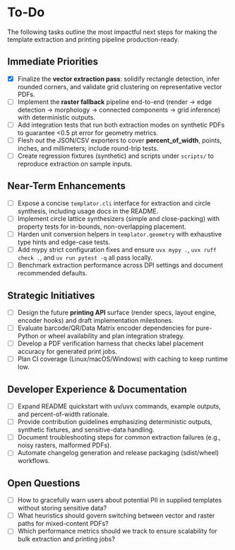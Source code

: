 # To-Do

The following tasks outline the most impactful next steps for making the template extraction and printing pipeline production-ready.

## Immediate Priorities
- [x] Finalize the **vector extraction pass**: solidify rectangle detection, infer rounded corners, and validate grid clustering on representative vector PDFs.
- [ ] Implement the **raster fallback** pipeline end-to-end (render → edge detection → morphology → connected components → grid inference) with deterministic outputs.
- [ ] Add integration tests that run both extraction modes on synthetic PDFs to guarantee <0.5 pt error for geometry metrics.
- [ ] Flesh out the JSON/CSV exporters to cover **percent_of_width**, points, inches, and millimeters; include round-trip tests.
- [ ] Create regression fixtures (synthetic) and scripts under `scripts/` to reproduce extraction on sample inputs.

## Near-Term Enhancements
- [ ] Expose a concise `templator.cli` interface for extraction and circle synthesis, including usage docs in the README.
- [ ] Implement circle lattice synthesizers (simple and close-packing) with property tests for in-bounds, non-overlapping placement.
- [ ] Harden unit conversion helpers in `templator.geometry` with exhaustive type hints and edge-case tests.
- [ ] Add mypy strict configuration fixes and ensure `uvx mypy .`, `uvx ruff check .`, and `uv run pytest -q` all pass locally.
- [ ] Benchmark extraction performance across DPI settings and document recommended defaults.

## Strategic Initiatives
- [ ] Design the future **printing API** surface (render specs, layout engine, encoder hooks) and draft implementation milestones.
- [ ] Evaluate barcode/QR/Data Matrix encoder dependencies for pure-Python or wheel availability and plan integration strategy.
- [ ] Develop a PDF verification harness that checks label placement accuracy for generated print jobs.
- [ ] Plan CI coverage (Linux/macOS/Windows) with caching to keep runtime low.

## Developer Experience & Documentation
- [ ] Expand README quickstart with uv/uvx commands, example outputs, and percent-of-width rationale.
- [ ] Provide contribution guidelines emphasizing deterministic outputs, synthetic fixtures, and sensitive-data handling.
- [ ] Document troubleshooting steps for common extraction failures (e.g., noisy rasters, malformed PDFs).
- [ ] Automate changelog generation and release packaging (sdist/wheel) workflows.

## Open Questions
- [ ] How to gracefully warn users about potential PII in supplied templates without storing sensitive data?
- [ ] What heuristics should govern switching between vector and raster paths for mixed-content PDFs?
- [ ] Which performance metrics should we track to ensure scalability for bulk extraction and printing jobs?
